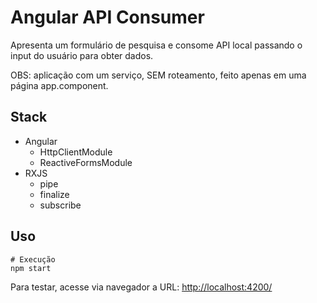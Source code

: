# Angular API Consumer

Apresenta um formulário de pesquisa e consome API local passando o input do usuário para obter dados.

OBS: aplicação com um serviço, SEM roteamento, feito apenas em uma página app.component.

## Stack

- Angular
  - HttpClientModule
  - ReactiveFormsModule
- RXJS
  - pipe
  - finalize
  - subscribe

## Uso

```shell
# Execução
npm start
```

Para testar, acesse via navegador a URL: [http://localhost:4200/](http://localhost:4200/)
